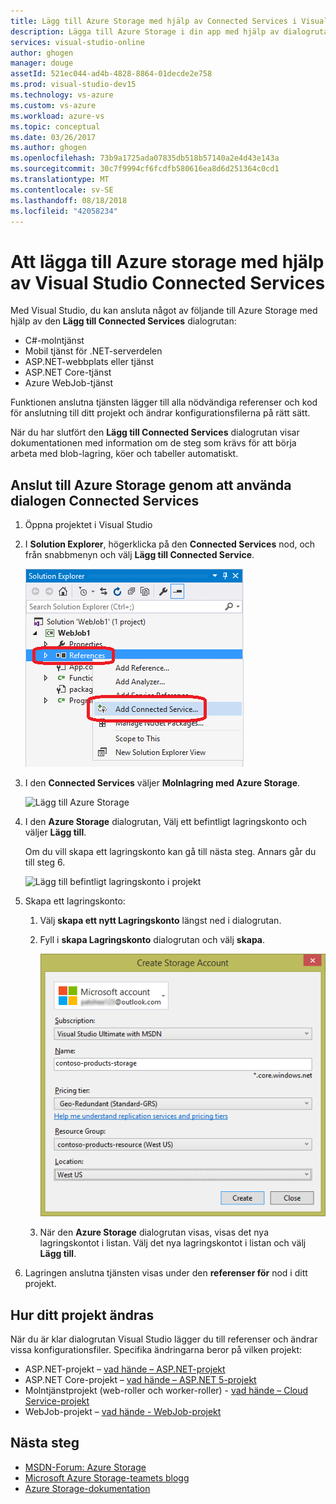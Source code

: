 ```yaml
---
title: Lägg till Azure Storage med hjälp av Connected Services i Visual Studio | Microsoft Docs
description: Lägga till Azure Storage i din app med hjälp av dialogrutan Visual Studio lägga till Connected Services
services: visual-studio-online
author: ghogen
manager: douge
assetId: 521ec044-ad4b-4828-8864-01decde2e758
ms.prod: visual-studio-dev15
ms.technology: vs-azure
ms.custom: vs-azure
ms.workload: azure-vs
ms.topic: conceptual
ms.date: 03/26/2017
ms.author: ghogen
ms.openlocfilehash: 73b9a1725ada07835db518b57140a2e4d43e143a
ms.sourcegitcommit: 30c7f9994cf6fcdfb580616ea8d6d251364c0cd1
ms.translationtype: MT
ms.contentlocale: sv-SE
ms.lasthandoff: 08/18/2018
ms.locfileid: "42058234"
---
```

# <a name="adding-azure-storage-by-using-visual-studio-connected-services"></a>Att lägga till Azure storage med hjälp av Visual Studio Connected Services
Med Visual Studio, du kan ansluta något av följande till Azure Storage med hjälp av den **Lägg till Connected Services** dialogrutan:

- C#-molntjänst
- Mobil tjänst för .NET-serverdelen
- ASP.NET-webbplats eller tjänst
- ASP.NET Core-tjänst
- Azure WebJob-tjänst 

Funktionen anslutna tjänsten lägger till alla nödvändiga referenser och kod för anslutning till ditt projekt och ändrar konfigurationsfilerna på rätt sätt. 

När du har slutfört den **Lägg till Connected Services** dialogrutan visar dokumentationen med information om de steg som krävs för att börja arbeta med blob-lagring, köer och tabeller automatiskt.

## <a name="connect-to-azure-storage-using-the-connected-services-dialog"></a>Anslut till Azure Storage genom att använda dialogen Connected Services
1. Öppna projektet i Visual Studio

1. I **Solution Explorer**, högerklicka på den **Connected Services** nod, och från snabbmenyn och välj **Lägg till Connected Service**.
   
    ![Lägga till Azure ansluten tjänst](./media/vs-azure-tools-connected-services-storage/IC796702.png)

1. I den **Connected Services** väljer **Molnlagring med Azure Storage**.
   
    ![Lägg till Azure Storage](./media/vs-azure-tools-connected-services-storage/add-azure-storage.png)

1. I den **Azure Storage** dialogrutan, Välj ett befintligt lagringskonto och väljer **Lägg till**.
   
    Om du vill skapa ett lagringskonto kan gå till nästa steg. Annars går du till steg 6.
    
    ![Lägg till befintligt lagringskonto i projekt](./media/vs-azure-tools-connected-services-storage/select-azure-storage-account.png)

1. Skapa ett lagringskonto: 
   
   1. Välj **skapa ett nytt Lagringskonto** längst ned i dialogrutan.

   1. Fyll i **skapa Lagringskonto** dialogrutan och välj **skapa**.
      
       ![Nya Azure storage-konto](./media/vs-azure-tools-connected-services-storage/create-storage-account.png)
      
   1. När den **Azure Storage** dialogrutan visas, visas det nya lagringskontot i listan. Välj det nya lagringskontot i listan och välj **Lägg till**.

1. Lagringen anslutna tjänsten visas under den **referenser för** nod i ditt projekt.
   
## <a name="how-your-project-is-modified"></a>Hur ditt projekt ändras
När du är klar dialogrutan Visual Studio lägger du till referenser och ändrar vissa konfigurationsfiler. Specifika ändringarna beror på vilken projekt: 

- ASP.NET-projekt – [vad hände – ASP.NET-projekt](http://go.microsoft.com/fwlink/p/?LinkId=513126)
- ASP.NET Core-projekt – [vad hände – ASP.NET 5-projekt](http://go.microsoft.com/fwlink/p/?LinkId=513124) 
- Molntjänstprojekt (web-roller och worker-roller) - [vad hände – Cloud Service-projekt](http://go.microsoft.com/fwlink/p/?LinkId=516965)
- WebJob-projekt – [vad hände - WebJob-projekt](visual-studio/vs-storage-webjobs-what-happened.md)

## <a name="next-steps"></a>Nästa steg
- [MSDN-Forum: Azure Storage](https://social.msdn.microsoft.com/forums/azure/home?forum=windowsazuredata)
- [Microsoft Azure Storage-teamets blogg](http://blogs.msdn.com/b/windowsazurestorage/)
- [Azure Storage-dokumentation](https://docs.microsoft.com/azure/storage/)
